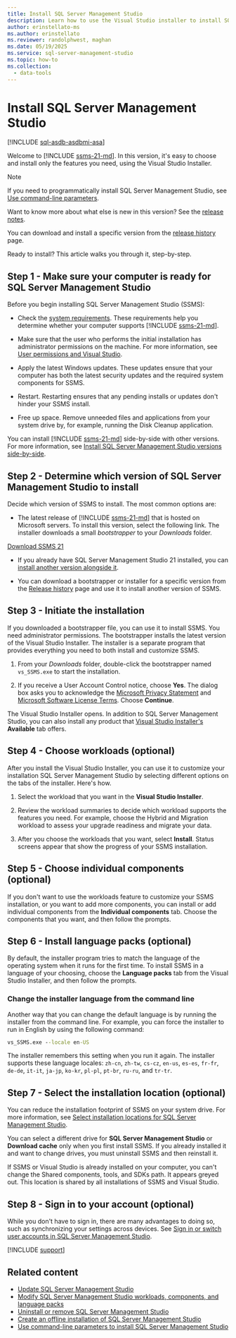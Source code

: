 ```yaml
---
title: Install SQL Server Management Studio
description: Learn how to use the Visual Studio installer to install SQL Server Management Studio (SSMS).
author: erinstellato-ms
ms.author: erinstellato
ms.reviewer: randolphwest, maghan
ms.date: 05/19/2025
ms.service: sql-server-management-studio
ms.topic: how-to
ms.collection:
  - data-tools
---
```

# Install SQL Server Management Studio

[!INCLUDE [sql-asdb-asdbmi-asa](../includes/applies-to-version/sql-asdb-asdbmi-asa.md)]

Welcome to [!INCLUDE [ssms-21-md](../includes/ssms-21-md.md)]. In this version, it's easy to choose and install only the features you need, using the Visual Studio Installer.

> [!NOTE]  
> If you need to programmatically install SQL Server Management Studio, see [Use command-line parameters](/visualstudio/install/use-command-line-parameters-to-install-visual-studio).

Want to know more about what else is new in this version? See the [release notes](../release-notes-21.md).

You can download and install a specific version from the [release history](../release-history.md) page.

Ready to install? This article walks you through it, step-by-step.

## Step 1 - Make sure your computer is ready for SQL Server Management Studio

Before you begin installing SQL Server Management Studio (SSMS):

- Check the [system requirements](../system-requirements.md). These requirements help you determine whether your computer supports [!INCLUDE [ssms-21-md](../includes/ssms-21-md.md)].

- Make sure that the user who performs the initial installation has administrator permissions on the machine. For more information, see [User permissions and Visual Studio](/visualstudio/ide/user-permissions-and-visual-studio).

- Apply the latest Windows updates. These updates ensure that your computer has both the latest security updates and the required system components for SSMS.

- Restart. Restarting ensures that any pending installs or updates don't hinder your SSMS install.

- Free up space. Remove unneeded files and applications from your system drive by, for example, running the Disk Cleanup application.

You can install [!INCLUDE [ssms-21-md](../includes/ssms-21-md.md)] side-by-side with other versions. For more information, see [Install SQL Server Management Studio versions side-by-side](side-by-side.md).

## Step 2 - Determine which version of SQL Server Management Studio to install

Decide which version of SSMS to install. The most common options are:

- The latest release of [!INCLUDE [ssms-21-md](../includes/ssms-21-md.md)] that is hosted on Microsoft servers. To install this version, select the following link. The installer downloads a small *bootstrapper* to your *Downloads* folder.

[Download SSMS 21](https://aka.ms/ssms/21/release/vs_SSMS.exe)

- If you already have SQL Server Management Studio 21 installed, you can [install another version alongside it](side-by-side.md).

- You can download a bootstrapper or installer for a specific version from the [Release history](../release-history.md) page and use it to install another version of SSMS.

## Step 3 - Initiate the installation

If you downloaded a bootstrapper file, you can use it to install SSMS. You need administrator permissions. The bootstrapper installs the latest version of the Visual Studio Installer. The installer is a separate program that provides everything you need to both install and customize SSMS.

1. From your *Downloads* folder, double-click the bootstrapper named `vs_SSMS.exe` to start the installation.

1. If you receive a User Account Control notice, choose **Yes**. The dialog box asks you to acknowledge the [Microsoft Privacy Statement](https://www.microsoft.com/privacy/privacystatement) and [Microsoft Software License Terms](/legal/sql/ssms/sql-server-management-studio-license-terms). Choose **Continue**.

The Visual Studio Installer opens. In addition to SQL Server Management Studio, you can also install any product that [Visual Studio Installer's](/visualstudio/install/install-visual-studio-versions-side-by-side#install-different-editions-of-the-same-major-visual-studio-version-side-by-side) **Available** tab offers.

## Step 4 - Choose workloads (optional)

After you install the Visual Studio Installer, you can use it to customize your installation SQL Server Management Studio by selecting different options on the tabs of the installer. Here's how.

1. Select the workload that you want in the **Visual Studio Installer**.

1. Review the workload summaries to decide which workload supports the features you need. For example, choose the Hybrid and Migration workload to assess your upgrade readiness and migrate your data.

1. After you choose the workloads that you want, select **Install**. Status screens appear that show the progress of your SSMS installation.

## Step 5 - Choose individual components (optional)

If you don't want to use the workloads feature to customize your SSMS installation, or you want to add more components, you can install or add individual components from the **Individual components** tab. Choose the components that you want, and then follow the prompts.

## Step 6 - Install language packs (optional)

By default, the installer program tries to match the language of the operating system when it runs for the first time. To install SSMS in a language of your choosing, choose the **Language packs** tab from the Visual Studio Installer, and then follow the prompts.

### Change the installer language from the command line

Another way that you can change the default language is by running the installer from the command line. For example, you can force the installer to run in English by using the following command:

```cmd
vs_SSMS.exe --locale en-US
```

The installer remembers this setting when you run it again. The installer supports these language locales: `zh-cn`, `zh-tw`, `cs-cz`, `en-us`, `es-es`, `fr-fr`, `de-de`, `it-it`, `ja-jp`, `ko-kr`, `pl-pl`, `pt-br`, `ru-ru`, and `tr-tr`.

## Step 7 - Select the installation location (optional)

You can reduce the installation footprint of SSMS on your system drive. For more information, see [Select installation locations for SQL Server Management Studio](select-install-location.md).

You can select a different drive for **SQL Server Management Studio** or **Download cache** only when you first install SSMS. If you already installed it and want to change drives, you must uninstall SSMS and then reinstall it.

If SSMS or Visual Studio is already installed on your computer, you can't change the Shared components, tools, and SDKs path. It appears greyed out. This location is shared by all installations of SSMS and Visual Studio.

## Step 8 - Sign in to your account (optional)

While you don't have to sign in, there are many advantages to doing so, such as synchronizing your settings across devices. See [Sign in or switch user accounts in SQL Server Management Studio](../sign-in.md).

[!INCLUDE [support](../includes/support.md)]

## Related content

- [Update SQL Server Management Studio](update.md)
- [Modify SQL Server Management Studio workloads, components, and language packs](modify.md)
- [Uninstall or remove SQL Server Management Studio](uninstall.md)
- [Create an offline installation of SQL Server Management Studio](create-offline.md)
- [Use command-line parameters to install SQL Server Management Studio](command-line-parameters.md)
